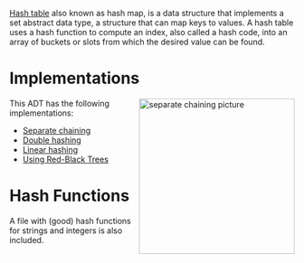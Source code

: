 [Hash table](https://en.wikipedia.org/wiki/Hash_table) also known as hash map, is a data structure that implements a set abstract data type, a structure that can map keys to values. A hash table uses a hash function to compute an index, also called a hash code, into an array of buckets or slots from which the desired value can be found.

# Implementations
<img align="right" width=275 alt="separate chaining picture" src="https://cdn.programiz.com/sites/tutorial2program/files/Hash-2_0.png">

This ADT has the following implementations:
- [Separate chaining](https://github.com/pavlosdais/Abstract-Data-Types/tree/main/modules/HashTable/SeparateChaining#readme)
- [Double hashing](https://github.com/pavlosdais/Abstract-Data-Types/tree/main/modules/HashTable/DoubleHashing#readme)
- [Linear hashing](https://github.com/pavlosdais/Abstract-Data-Types/tree/main/modules/HashTable/LinearHashing#readme)
- [Using Red-Black Trees](https://github.com/pavlosdais/Abstract-Data-Types/tree/main/modules/HashTable/UsingRBT#readme)

# Hash Functions
A file with (good) hash functions for strings and integers is also included.
